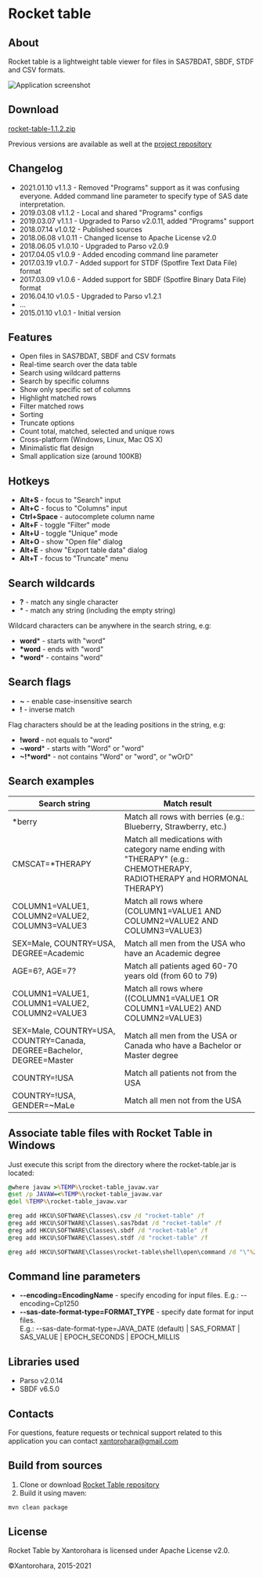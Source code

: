 # Rocket table

## About
Rocket table is a lightweight table viewer for files in SAS7BDAT, SBDF, STDF and CSV formats.

![Application screenshot](https://xantorohara.github.io/rocket-table/screenshot.png)

## Download
[rocket-table-1.1.2.zip](https://xantorohara.github.io/rocket-table/rocket-table-1.1.2.zip)

Previous versions are available as well at the 
[project repository](https://github.com/xantorohara/rocket-table/tree/master/docs)

## Changelog
* 2021.01.10 v1.1.3 - Removed "Programs" support as it was confusing everyone. Added command line parameter to specify
  type of SAS date interpretation.
* 2019.03.08 v1.1.2 - Local and shared "Programs" configs
* 2019.03.07 v1.1.1 - Upgraded to Parso v2.0.11, added "Programs" support
* 2018.07.14 v1.0.12 - Published sources
* 2018.06.08 v1.0.11 - Changed license to Apache License v2.0
* 2018.06.05 v1.0.10 - Upgraded to Parso v2.0.9
* 2017.04.05 v1.0.9 - Added encoding command line parameter
* 2017.03.19 v1.0.7 - Added support for STDF (Spotfire Text Data File) format
* 2017.03.09 v1.0.6 - Added support for SBDF (Spotfire Binary Data File) format
* 2016.04.10 v1.0.5 - Upgraded to Parso v1.2.1
* ...
* 2015.01.10 v1.0.1 - Initial version

## Features
* Open files in SAS7BDAT, SBDF and CSV formats
* Real-time search over the data table
* Search using wildcard patterns
* Search by specific columns
* Show only specific set of columns
* Highlight matched rows
* Filter matched rows
* Sorting
* Truncate options
* Count total, matched, selected and unique rows
* Cross-platform (Windows, Linux, Mac OS X)
* Minimalistic flat design
* Small application size (around 100KB)

## Hotkeys

* **Alt+S** - focus to "Search" input
* **Alt+C** - focus to "Columns" input
* **Ctrl+Space** - autocomplete column name
* **Alt+F** - toggle "Filter" mode
* **Alt+U** - toggle "Unique" mode
* **Alt+O** - show "Open file" dialog
* **Alt+E** - show "Export table data" dialog
* **Alt+T** - focus to "Truncate" menu

## Search wildcards
* **?** -  match any single character
* \* -  match any string (including the empty string)

Wildcard characters can be anywhere in the search string, e.g:

* **word*** -  starts with "word"
* **\*word** -  ends with "word"
* **\*word*** -  contains "word"


## Search flags
* **~** - enable case-insensitive search
* **!** - inverse match

Flag characters should be at the leading positions in the string, e.g:

* **!word** - not equals to "word"
* **~word*** - starts with "Word" or "word"
* **~!\*word*** - not contains "Word" or "word", or "wOrD"


## Search examples
| Search string | Match result |
|---------------|--------------|
|\*berry | Match all rows with berries (e.g.: Blueberry, Strawberry, etc.)|
|CMSCAT=\*THERAPY | Match all medications with category name ending with "THERAPY" (e.g.: CHEMOTHERAPY, RADIOTHERAPY and HORMONAL THERAPY)|
|COLUMN1=VALUE1, COLUMN2=VALUE2, COLUMN3=VALUE3 | Match all rows where (COLUMN1=VALUE1 AND COLUMN2=VALUE2 AND COLUMN3=VALUE3)|
|SEX=Male, COUNTRY=USA, DEGREE=Academic | Match all men from the USA who have an Academic degree|
|AGE=6?, AGE=7? | Match all patients aged 60-70 years old (from 60 to 79)|
|COLUMN1=VALUE1, COLUMN1=VALUE2, COLUMN2=VALUE3 | Match all rows where ((COLUMN1=VALUE1 OR COLUMN1=VALUE2) AND COLUMN2=VALUE3)|
|SEX=Male, COUNTRY=USA, COUNTRY=Canada, DEGREE=Bachelor, DEGREE=Master | Match all men from the USA or Canada who have a Bachelor or Master degree|
|COUNTRY=!USA | Match all patients not from the USA|
|COUNTRY=!USA, GENDER=~MaLe | Match all men not from the USA|

## Associate table files with Rocket Table in Windows

Just execute this script from the directory where the rocket-table.jar is located:

```cmd
@where javaw >%TEMP%\rocket-table_javaw.var
@set /p JAVAW=<%TEMP%\rocket-table_javaw.var
@del %TEMP%\rocket-table_javaw.var

@reg add HKCU\SOFTWARE\Classes\.csv /d "rocket-table" /f
@reg add HKCU\SOFTWARE\Classes\.sas7bdat /d "rocket-table" /f
@reg add HKCU\SOFTWARE\Classes\.sbdf /d "rocket-table" /f
@reg add HKCU\SOFTWARE\Classes\.stdf /d "rocket-table" /f

@reg add HKCU\SOFTWARE\Classes\rocket-table\shell\open\command /d "\"%JAVAW%\" -jar \"%~dp0rocket-table.jar\" \"%%1\"" /f
```

## Command line parameters

* **--encoding=EncodingName** - specify encoding for input files. E.g.: --encoding=Cp1250
* **--sas-date-format-type=FORMAT_TYPE** - specify date format for input files.  
  E.g.:
  --sas-date-format-type=JAVA_DATE (default) | SAS_FORMAT | SAS_VALUE | EPOCH_SECONDS | EPOCH_MILLIS

## Libraries used

- Parso v2.0.14
- SBDF v6.5.0

## Contacts

For questions, feature requests or technical support related to this application you can contact
[xantorohara@gmail.com](mailto:xantorohara@gmail.com)

## Build from sources

1. Clone or download [Rocket Table repository](https://github.com/xantorohara/rocket-table)
2. Build it using maven:
```bash
mvn clean package
```

## License

Rocket Table by Xantorohara is licensed under Apache License v2.0.

&copy;Xantorohara, 2015-2021
